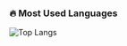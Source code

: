 ### 🔥 Most Used Languages
![Top Langs](https://github-readme-stats.vercel.app/api/top-langs/?username=torbenanderson&layout=compact)
